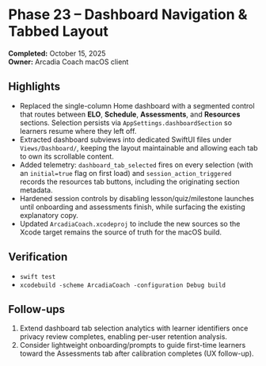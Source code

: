# Phase 23 – Dashboard Navigation & Tabbed Layout

**Completed:** October 15, 2025  
**Owner:** Arcadia Coach macOS client  

## Highlights
- Replaced the single-column Home dashboard with a segmented control that routes between **ELO**, **Schedule**, **Assessments**, and **Resources** sections. Selection persists via `AppSettings.dashboardSection` so learners resume where they left off.
- Extracted dashboard subviews into dedicated SwiftUI files under `Views/Dashboard/`, keeping the layout maintainable and allowing each tab to own its scrollable content.
- Added telemetry: `dashboard_tab_selected` fires on every selection (with an `initial=true` flag on first load) and `session_action_triggered` records the resources tab buttons, including the originating section metadata.
- Hardened session controls by disabling lesson/quiz/milestone launches until onboarding and assessments finish, while surfacing the existing explanatory copy.
- Updated `ArcadiaCoach.xcodeproj` to include the new sources so the Xcode target remains the source of truth for the macOS build.

## Verification
- `swift test`
- `xcodebuild -scheme ArcadiaCoach -configuration Debug build`

## Follow-ups
1. Extend dashboard tab selection analytics with learner identifiers once privacy review completes, enabling per-user retention analysis.
2. Consider lightweight onboarding/prompts to guide first-time learners toward the Assessments tab after calibration completes (UX follow-up).
